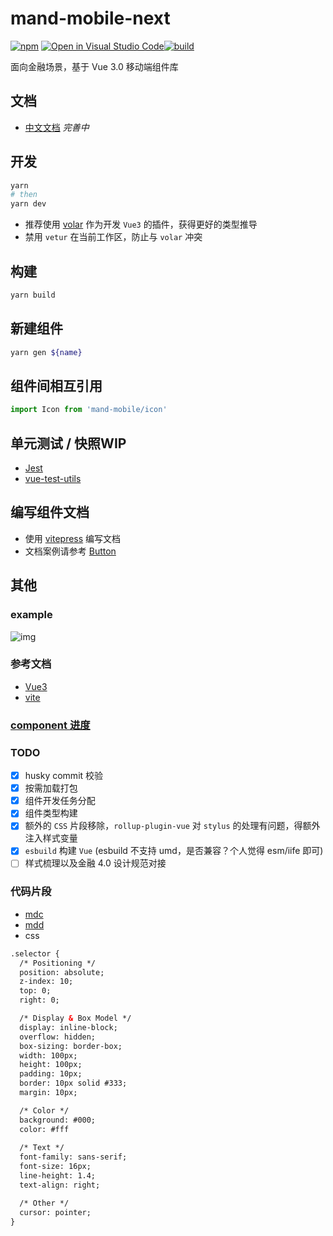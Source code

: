 # mand-mobile-next

[![npm](https://img.shields.io/npm/v/mand-mobile-next.svg)](https://www.npmjs.org/package/mand-mobile-next) [![Open in Visual Studio Code](https://open.vscode.dev/badges/open-in-vscode.svg)](https://open.vscode.dev/mand-mobile/mand-mobile-next)[![build](https://github.com/mand-mobile/mand-mobile-next/actions/workflows/build.yml/badge.svg?branch=vue3)](https://github.com/mand-mobile/mand-mobile-next/actions)  

面向金融场景，基于 Vue 3.0 移动端组件库

## 文档

- [中文文档](https://chrome.zouhaha.site/) *完善中*

## 开发

```bash
yarn
# then
yarn dev
```

- 推荐使用 [volar](https://github.com/johnsoncodehk/volar) 作为开发 `Vue3` 的插件，获得更好的类型推导
- 禁用 `vetur` 在当前工作区，防止与 `volar` 冲突

## 构建

```bash
yarn build
```

## 新建组件

```bash
yarn gen ${name}
```

## 组件间相互引用

```ts
import Icon from 'mand-mobile/icon'
```

## 单元测试 / 快照**WIP**

- [Jest](https://jestjs.io/zh-Hans/)
- [vue-test-utils](https://next.vue-test-utils.vuejs.org/)

## 编写组件文档

- 使用 [vitepress](https://vitepress.vuejs.org/) 编写文档  
- 文档案例请参考 [Button](./docs/components/zh/button)

## 其他

### example

![img](https://pt-starimg.didistatic.com/static/starimg/img/CrPs2OPjgL1623749247621.png)

### 参考文档

- [Vue3](https://v3.cn.vuejs.org/)
- [vite](https://cn.vitejs.dev/guide/#scaffolding-your-first-vite-project)

### [component 进度](./docs/milestone.md)

### TODO

- [x] husky commit 校验  
- [x] 按需加载打包  
- [x] 组件开发任务分配  
- [x] 组件类型构建
- [x] 额外的 `CSS` 片段移除，`rollup-plugin-vue` 对 `stylus` 的处理有问题，得额外注入样式变量
- [x] `esbuild` 构建 `Vue` (esbuild 不支持 umd，是否兼容？个人觉得 esm/iife 即可)
- [ ] 样式梳理以及金融 4.0 设计规范对接

### 代码片段

- [mdc](./.vscode/mdc.code-snippets)
- [mdd](./.vscode/mdd.code-snippets)
- css

```html
.selector {
  /* Positioning */
  position: absolute;
  z-index: 10;
  top: 0;
  right: 0;

  /* Display & Box Model */
  display: inline-block;
  overflow: hidden;
  box-sizing: border-box;
  width: 100px;
  height: 100px;
  padding: 10px;
  border: 10px solid #333;
  margin: 10px;

  /* Color */
  background: #000;
  color: #fff
  
  /* Text */
  font-family: sans-serif;
  font-size: 16px;
  line-height: 1.4;
  text-align: right;

  /* Other */
  cursor: pointer;
}
```
